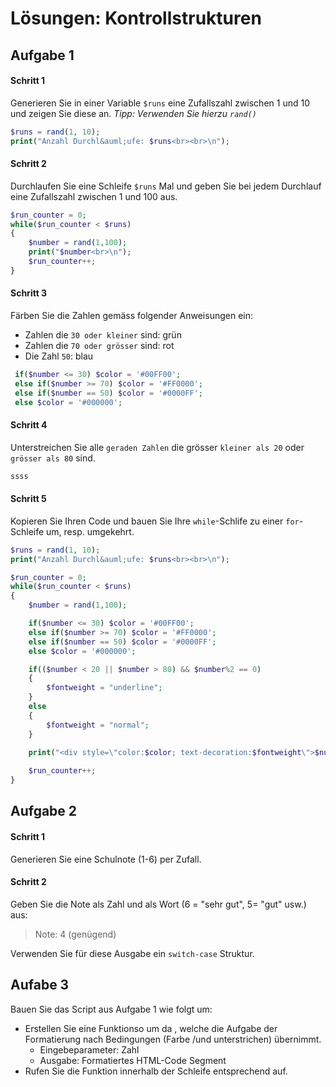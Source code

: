 
# Lösungen: Kontrollstrukturen  
## Aufgabe 1
#### Schritt 1
Generieren Sie in einer Variable `$runs` eine Zufallszahl zwischen 1 und 10 und zeigen Sie diese an.
*Tipp: Verwenden Sie hierzu `rand()`*
```php
$runs = rand(1, 10);
print("Anzahl Durchl&auml;ufe: $runs<br><br>\n");
```

#### Schritt 2
Durchlaufen Sie eine Schleife `$runs` Mal und geben Sie bei jedem Durchlauf eine Zufallszahl zwischen 1 und 100 aus.
```php
$run_counter = 0;
while($run_counter < $runs)
{
    $number = rand(1,100);
    print("$number<br>\n");
    $run_counter++;
}
```

#### Schritt 3
Färben Sie die Zahlen gemäss folgender Anweisungen ein:
- Zahlen die `30 oder kleiner` sind: grün
- Zahlen die `70 oder grösser` sind: rot
- Die Zahl `50`: blau
```php
 if($number <= 30) $color = '#00FF00';
 else if($number >= 70) $color = '#FF0000';
 else if($number == 50) $color = '#0000FF';
 else $color = '#000000';
```

#### Schritt 4
Unterstreichen Sie alle `geraden Zahlen` die grösser `kleiner als 20` oder `grösser als 80` sind.

```php
ssss
```

#### Schritt 5
Kopieren Sie Ihren Code und bauen Sie Ihre `while`-Schlife zu einer `for`-Schleife um, resp. umgekehrt.

```php
$runs = rand(1, 10);
print("Anzahl Durchl&auml;ufe: $runs<br><br>\n");

$run_counter = 0;
while($run_counter < $runs)
{
    $number = rand(1,100);

    if($number <= 30) $color = '#00FF00';
    else if($number >= 70) $color = '#FF0000';
    else if($number == 50) $color = '#0000FF';
    else $color = '#000000';

    if(($number < 20 || $number > 80) && $number%2 == 0)
    {
        $fontweight = "underline";
    }
    else
    {
        $fontweight = "normal";
    }

    print("<div style=\"color:$color; text-decoration:$fontweight\">$number</div>\n");
    
    $run_counter++;
}
```


## Aufgabe 2
#### Schritt 1
Generieren Sie eine Schulnote (1-6) per Zufall.

#### Schritt 2
Geben Sie die Note als Zahl und als Wort (6 = "sehr gut", 5= "gut" usw.) aus:
> Note: 4 (genügend)

Verwenden Sie für diese Ausgabe ein `switch-case` Struktur.


## Aufabe 3
Bauen Sie das Script aus Aufgabe 1 wie folgt um:
- Erstellen Sie eine Funktionso um da , welche die Aufgabe der Formatierung nach Bedingungen (Farbe /und unterstrichen) übernimmt.
	- Eingebeparameter: Zahl
	- Ausgabe: Formatiertes HTML-Code Segment
- Rufen Sie die Funktion innerhalb der Schleife entsprechend auf. 
<!--stackedit_data:
eyJoaXN0b3J5IjpbMjA1NjE2OTAyNCwtMTI1Nzc3MTMxXX0=
-->